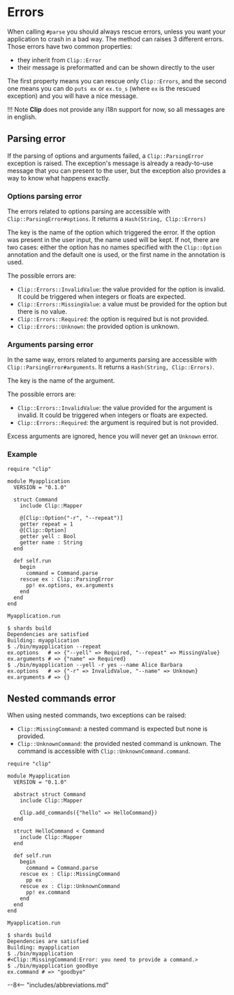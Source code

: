 # Errors

When calling `#parse` you should always rescue errors, unless you want your application to crash in a bad way.
The method can raises 3 different errors.
Those errors have two common properties:

* they inherit from `Clip::Error`
* their message is preformatted and can be shown directly to the user

The first property means you can rescue only `Clip::Errors`, and the second one means you can do `puts ex` or `ex.to_s` (where `ex` is the rescued exception) and you will have a nice message.

!!! Note
    **Clip** does not provide any i18n support for now, so all messages are in english.

## Parsing error

If the parsing of options and arguments failed, a `Clip::ParsingError` exception is raised.
The exception's message is already a ready-to-use message that you can present to the user, but the exception also provides a way to know what happens exactly.

### Options parsing error

The errors related to options parsing are accessible with `Clip::ParsingError#options`.
It returns a `Hash(String, Clip::Errors)`

The key is the name of the option which triggered the error.
If the option was present in the user input, the name used will be kept.
If not, there are two cases: either the option has no names specified with the `Clip::Option` annotation and the default one is used, or the first name in the annotation is used.

The possible errors are:

* `Clip::Errors::InvalidValue`: the value provided for the option is invalid. It could be triggered when integers or floats are expected.
* `Clip::Errors::MissingValue`: a value must be provided for the option but there is no value.
* `Clip::Errors::Required`: the option is required but is not provided.
* `Clip::Errors::Unknown`: the provided option is unknown.

### Arguments parsing error

In the same way, errors related to arguments parsing are accessible with `Clip::ParsingError#arguments`.
It returns a `Hash(String, Clip::Errors)`.

The key is the name of the argument.

The possible errors are:

* `Clip::Errors::InvalidValue`: the value provided for the argument is invalid. It could be triggered when integers or floats are expected.
* `Clip::Errors::Required`: the argument is required but is not provided.

Excess arguments are ignored, hence you will never get an `Unknown` error.

### Example

```Crystal
require "clip"

module Myapplication
  VERSION = "0.1.0"

  struct Command
    include Clip::Mapper

    @[Clip::Option("-r", "--repeat")]
    getter repeat = 1
    @[Clip::Option]
    getter yell : Bool
    getter name : String
  end

  def self.run
    begin
      command = Command.parse
    rescue ex : Clip::ParsingError
      pp! ex.options, ex.arguments
    end
  end
end

Myapplication.run
```

```console
$ shards build
Dependencies are satisfied
Building: myapplication
$ ./bin/myapplication --repeat
ex.options   # => {"--yell" => Required, "--repeat" => MissingValue}
ex.arguments # => {"name" => Required}
$ ./bin/myapplication --yell -r yes --name Alice Barbara
ex.options   # => {"-r" => InvalidValue, "--name" => Unknown}
ex.arguments # => {}
```

## Nested commands error

When using nested commands, two exceptions can be raised:

* `Clip::MissingCommand`: a nested command is expected but none is provided.
* `Clip::UnknownCommand`: the provided nested command is unknown. The command is accessible with `Clip::UnknownCommand.command`.

```Crystal
require "clip"

module Myapplication
  VERSION = "0.1.0"

  abstract struct Command
    include Clip::Mapper

    Clip.add_commands({"hello" => HelloCommand})
  end

  struct HelloCommand < Command
    include Clip::Mapper
  end

  def self.run
    begin
      command = Command.parse
    rescue ex : Clip::MissingCommand
      pp ex
    rescue ex : Clip::UnknownCommand
      pp! ex.command
    end
  end
end

Myapplication.run
```

```console
$ shards build
Dependencies are satisfied
Building: myapplication
$ ./bin/myapplication
#<Clip::MissingCommand:Error: you need to provide a command.>
$ ./bin/myapplication goodbye
ex.command # => "goodbye"
```

--8<-- "includes/abbreviations.md"
